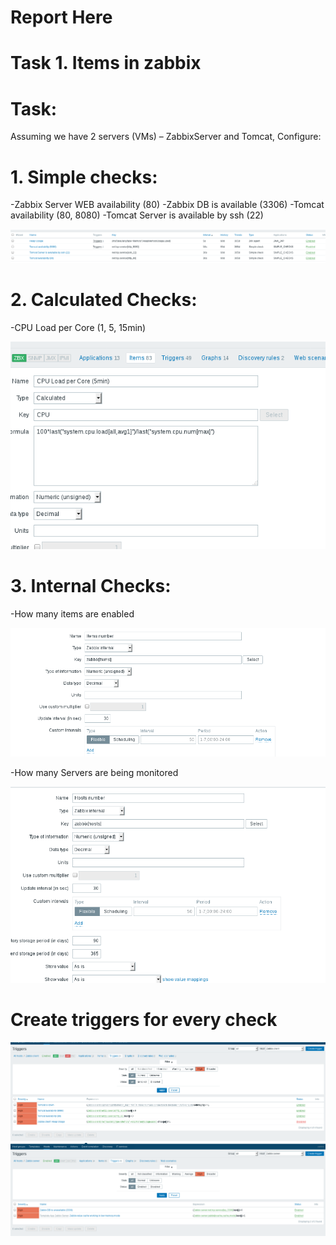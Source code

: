 # Report Here

# Task 1. Items in zabbix

# Task:
Assuming we have 2 servers (VMs) – ZabbixServer and Tomcat,
Configure:
# 1. Simple checks:

-Zabbix Server WEB availability (80)
-Zabbix DB is available (3306)
-Tomcat availability (80, 8080)
-Tomcat Server is available by ssh (22)

<img src="pictures/Screenshot from 2017-07-26 13-16-41.png">

# 2. Calculated Checks:

-CPU Load per Core (1, 5, 15min)

<img src="pictures/Screenshot from 2017-07-26 15-09-27.png">

# 3. Internal Checks:

-How many items are enabled

<img src="pictures/Screenshot from 2017-07-26 15-30-11.png">

-How many Servers are being monitored

<img src="pictures/Screenshot from 2017-07-26 15-31-23.png">

# Create triggers for every check

<img src="pictures/Screenshot from 2017-07-26 17-26-50.png">
<img src="pictures/Screenshot from 2017-07-26 17-27-07.png">

